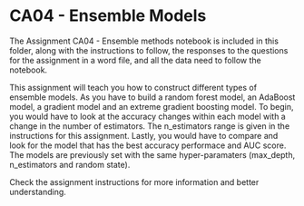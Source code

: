 # CA04 - Ensemble Models
The Assignment CA04 - Ensemble methods notebook is included in this folder, along with the instructions to follow, the responses to the questions for the assignment in a word file, and all the data need to follow the notebook.

This assignment will teach you how to construct different types of ensemble models. As you have to build a random forest model, an AdaBoost model, a gradient model and an extreme gradient boosting model. To begin, you would have to look at the accuracy changes within each model with a change in the number of estimators. The n_estimators range is given in the instructions for this assignment. Lastly, you would have to compare and look for the model that has the best accuracy performace and AUC score. The models are previously set with the same hyper-paramaters (max_depth, n_estimators and random state).  

Check the assignment instructions for more information and better understanding.
